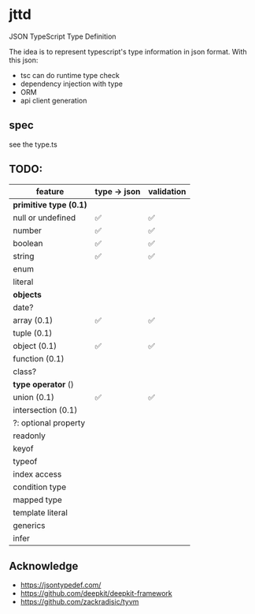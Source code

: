 # jttd

JSON TypeScript Type Definition

The idea is to represent typescript's type information in json format. With this json:

- tsc can do runtime type check
- dependency injection with type
- ORM
- api client generation

## spec

see the type.ts

## TODO:

| feature                  | type -> json | validation |
| ------------------------ | ------------ | ---------- |
| **primitive type (0.1)** |              |            |
| null or undefined        | ✅           | ✅         |
| number                   | ✅           | ✅         |
| boolean                  | ✅           | ✅         |
| string                   | ✅           | ✅         |
| enum                     |              |            |
| literal                  |              |            |
| **objects**              |              |            |
| date?                    |              |            |
| array (0.1)              | ✅           | ✅         |
| tuple (0.1)              |              |            |
| object (0.1)             | ✅           | ✅         |
| function (0.1)           |              |            |
| class?                   |              |            |
| **type operator** ()     |              |            |
| union (0.1)              | ✅           | ✅         |
| intersection (0.1)       |              |            |
| ?: optional property     |              |            |
| readonly                 |              |            |
| keyof                    |              |            |
| typeof                   |              |            |
| index access             |              |            |
| condition type           |              |            |
| mapped type              |              |            |
| template literal         |              |            |
| generics                 |              |            |
| infer                    |              |            |

## Acknowledge

- https://jsontypedef.com/
- https://github.com/deepkit/deepkit-framework
- https://github.com/zackradisic/tyvm
